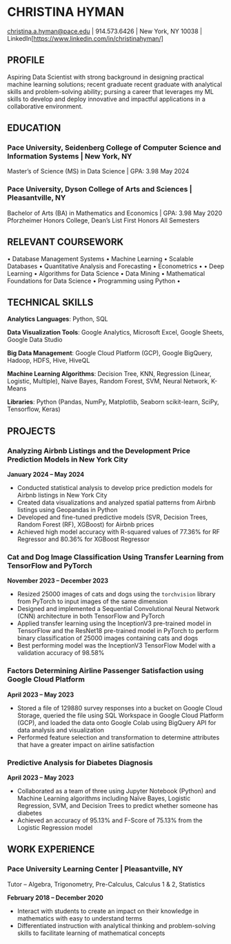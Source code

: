 # CHRISTINA HYMAN
christina.a.hyman@pace.edu | 914.573.6426 | New York, NY 10038 | LinkedIn[https://www.linkedin.com/in/christinahyman/] 

## PROFILE
Aspiring Data Scientist with strong background in designing practical machine learning solutions; recent graduate recent graduate with analytical skills and problem-solving ability; pursing a career that leverages my ML skills to develop and deploy innovative and impactful applications in a collaborative environment.

## EDUCATION
### Pace University, Seidenberg College of Computer Science and Information Systems | New York, NY
Master’s of Science (MS) in Data Science | GPA: 3.98	May 2024

### Pace University, Dyson College of Arts and Sciences	| Pleasantville, NY
Bachelor of Arts (BA) in Mathematics and Economics | GPA: 3.98	May 2020
Pforzheimer Honors College, Dean’s List First Honors All Semesters

## RELEVANT COURSEWORK
• Database Management Systems • Machine Learning • Scalable Databases • Quantitative Analysis and Forecasting • Econometrics •
• Deep Learning • Algorithms for Data Science • Data Mining • Mathematical Foundations for Data Science • Programming using Python •

## TECHNICAL SKILLS
**Analytics Languages**: Python, SQL 

**Data Visualization Tools**: Google Analytics, Microsoft Excel, Google Sheets, Google Data Studio

**Big Data Management**: Google Cloud Platform (GCP), Google BigQuery, Hadoop, HDFS, Hive, HiveQL

**Machine Learning Algorithms**: Decision Tree, KNN, Regression (Linear, Logistic, Multiple), Naive Bayes, Random Forest, SVM, Neural Network, K-Means

**Libraries**: Python (Pandas, NumPy, Matplotlib, Seaborn scikit-learn, SciPy, Tensorflow, Keras)

## PROJECTS
### Analyzing Airbnb Listings and the Development Price Prediction Models in New York City	

**January 2024 – May 2024**
* Conducted statistical analysis to develop price prediction models for Airbnb listings in New York City
*	Created data visualizations and analyzed spatial patterns from Airbnb listings using Geopandas in Python
*	Developed and fine-tuned predictive models (SVR, Decision Trees, Random Forest (RF), XGBoost) for Airbnb prices
*	Achieved high model accuracy with R-squared values of 77.36% for RF Regressor and 80.36% for XGBoost Regressor

### Cat and Dog Image Classification Using Transfer Learning from TensorFlow and PyTorch	

**November 2023 – December 2023**
*	Resized 25000 images of cats and dogs using the `torchvision` library from PyTorch to input images of the same dimension 
*	Designed and implemented a Sequential Convolutional Neural Network (CNN) architecture in both TensorFlow and PyTorch 
*	Applied transfer learning using the InceptionV3 pre-trained model in TensorFlow and the ResNet18 pre-trained model in PyTorch to perform binary classification of 25000 images containing cats and dogs
*	Best performing model was the InceptionV3 TensorFlow Model with a validation accuracy of 98.58%

### Factors Determining Airline Passenger Satisfaction using Google Cloud Platform	

**April 2023 – May 2023**
* Stored a file of 129880 survey responses into a bucket on Google Cloud Storage, queried the file using SQL Workspace in Google Cloud Platform (GCP), and loaded the data onto Google Colab using BigQuery API for data analysis and visualization
* Performed feature selection and transformation to determine attributes that have a greater impact on airline satisfaction

### Predictive Analysis for Diabetes Diagnosis

**April 2023 – May 2023**
* Collaborated as a team of three using Jupyter Notebook (Python) and Machine Learning algorithms including Naïve Bayes, Logistic Regression, SVM, and Decision Trees to predict whether someone has diabetes
* Achieved an accuracy of 95.13% and F-Score of 75.13% from the Logistic Regression model


## WORK EXPERIENCE
### Pace University Learning Center	| Pleasantville, NY
Tutor – Algebra, Trigonometry, Pre-Calculus, Calculus 1 & 2, Statistics

**February 2018 – December 2020**
* Interact with students to create an impact on their knowledge in mathematics with easy to understand terms
* Differentiated instruction with analytical thinking and problem-solving skills to facilitate learning of mathematical concepts
